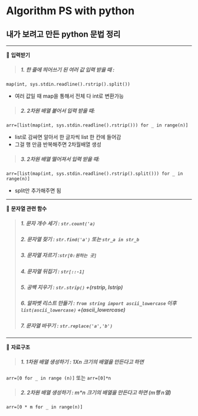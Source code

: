 Algorithm PS with python
=============
내가 보려고 만든 python 문법 정리
---------
---------------


📍 **입력받기**

> ##### 1. 한 줄에 띄어쓰기 된 여러 값 입력 받을 때 : 
 ```map(int, sys.stdin.readline().rstrip().split())```
  + 여러 값일 때 map을 통해서 전체 다 int로 변환가능

> ##### 2. 2차원 배열 붙어서 입력 받을 때:
 ```arr=[list(map(int, sys.stdin.readline().rstrip())) for _ in range(n)]```
  + list로 감싸면 알아서 한 글자씩 list 한 칸에 들어감
  + 그걸 행 만큼 반복해주면 2차월배열 생성

> ##### 3. 2차원 배열 떨어져서 입력 받을 때:
 ```arr=[list(map(int, sys.stdin.readline().rstrip().split())) for _ in range(n)]```
  + split만 추가해주면 됨

---------------

📍 **문자열 관련 함수**

 >##### 1. 문자 개수 세기 : ```str.count('a)```
 >##### 2. 문자열 찾기 : ```str.find('a')``` 또는 ``` str_a in str_b ```
 >##### 3. 문자열 자르기 :```str[0:원하는 곳]```
 >##### 4. 문자열 뒤집기 : ```str[::-1]```
 >##### 5. 공백 지우기 : ```str.strip()```  +(rstrip, lstrip)
 >##### 6. 알파벳 리스트 만들기 : ```from string import ascii_lowercase``` 이후 ```list(ascii_lowercase)```   +(ascii_lowercase)
 >##### 7. 문자열 바꾸기 : ```str.replace('a','b')```

--------------
📍 **자료구조**

> ##### 1. 1차원 배열 생성하기 :  1Xn 크기의 배열을 만든다고 하면

 ```arr=[0 for _ in range (n)]``` 또는 ```arr=[0]*n```

> ##### 2. 2차원 배열 생성하기 :  m*n 크기의 배열을 만든다고 하면 (m행 n열)

 ```arr=[0 * m for _ in range(n)]```

